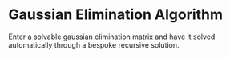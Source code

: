 # Gaussian Elimination Algorithm 
Enter a solvable gaussian elimination matrix and have it solved automatically through a bespoke recursive solution.
